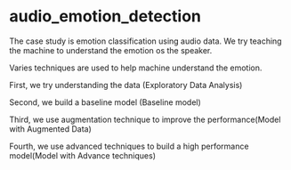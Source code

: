 # audio_emotion_detection
The case study is emotion classification using audio data. We try teaching the machine to understand the emotion os the speaker.

Varies techniques are used to help machine understand the emotion.

First, we try understanding the data (Exploratory Data Analysis)

Second, we build a baseline model (Baseline model)

Third, we use augmentation technique to improve the performance(Model with Augmented Data)

Fourth, we use advanced techniques to build a high performance model(Model with Advance techniques)
